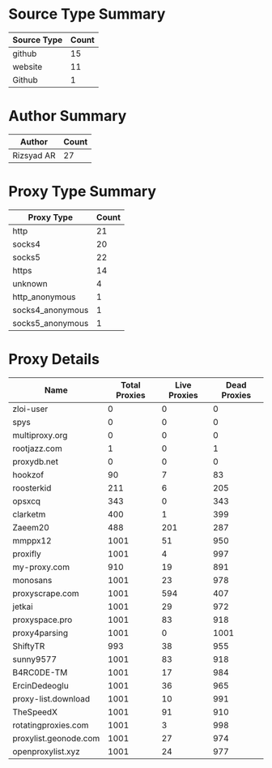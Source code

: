 # Source Type Summary

| Source Type | Count |
|-------------|-------|
| github | 15 |
| website | 11 |
| Github | 1 |


# Author Summary

| Author | Count |
|--------|-------|
| Rizsyad AR | 27 |


# Proxy Type Summary

| Proxy Type | Count |
|------------|-------|
| http | 21 |
| socks4 | 20 |
| socks5 | 22 |
| https | 14 |
| unknown | 4 |
| http_anonymous | 1 |
| socks4_anonymous | 1 |
| socks5_anonymous | 1 |


# Proxy Details

| Name | Total Proxies | Live Proxies | Dead Proxies |
|------|---------------|--------------|---------------|
| zloi-user | 0 | 0 | 0 |
| spys | 0 | 0 | 0 |
| multiproxy.org | 0 | 0 | 0 |
| rootjazz.com | 1 | 0 | 1 |
| proxydb.net | 0 | 0 | 0 |
| hookzof | 90 | 7 | 83 |
| roosterkid | 211 | 6 | 205 |
| opsxcq | 343 | 0 | 343 |
| clarketm | 400 | 1 | 399 |
| Zaeem20 | 488 | 201 | 287 |
| mmppx12 | 1001 | 51 | 950 |
| proxifly | 1001 | 4 | 997 |
| my-proxy.com | 910 | 19 | 891 |
| monosans | 1001 | 23 | 978 |
| proxyscrape.com | 1001 | 594 | 407 |
| jetkai | 1001 | 29 | 972 |
| proxyspace.pro | 1001 | 83 | 918 |
| proxy4parsing | 1001 | 0 | 1001 |
| ShiftyTR | 993 | 38 | 955 |
| sunny9577 | 1001 | 83 | 918 |
| B4RC0DE-TM | 1001 | 17 | 984 |
| ErcinDedeoglu | 1001 | 36 | 965 |
| proxy-list.download | 1001 | 10 | 991 |
| TheSpeedX | 1001 | 91 | 910 |
| rotatingproxies.com | 1001 | 3 | 998 |
| proxylist.geonode.com | 1001 | 27 | 974 |
| openproxylist.xyz | 1001 | 24 | 977 |
